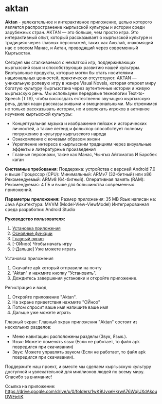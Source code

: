 # aktan

**Aktan** - увлекательное и интерактивное приложение, целью которого является распространение кыргызской культуры и истории среди зарубежных стран. AKTAN — это больше, чем просто игра. Это интерактивный опыт, который рассказывает о кыргызской культуре и традициях через главных персонажей, таких как Акылай, знакомящий нас с эпосом Манас, и Актан, проводящий через современный Кыргызстан.

Сегодня мы сталкиваемся с нехваткой игр, поддерживающих кыргызский язык и способствующих развитию нашей культуры. Виртуальные продукты, которые могли бы стать носителями национальных ценностей, практически отсутствуют. AKTAN — уникальную ролевую игру в жанре Visual Novels, которая откроет миру богатую культуру Кыргызстана через аутентичные истории и живую кыргызскую речь. Мы используем передовые технологии Text-to-Speech (TTS), чтобы воссоздать естественно звучащую кыргызскую речь, делая наши рассказы живыми и эмоциональными. Мы стремимся не только рассказывать истории, но и вовлекать игроков в активное изучение кыргызской культуры:

* Концептуальная музыка и изображение пейзаж и исторических личностей, а также легенд и фольклор способствует полному погружению в культуру кыргызского народа
* Ознакомление с кочевым образом жизни
* Укрепление интереса к кыргызским традициям через визуальные эффекты и литературные произведения
* Главные персонажи, такие как Манас, Чынгыз Айтоматов И Барсбек каган

**Системные требования:**
Поддержка: устройства с версией Android 7.0 и выше
Процессор (CPU): Минимальный: ARMv7 (32-битный) или x86
Рекомендуемый: ARMv8 (64-битный).
Оперативная память (RAM): Рекомендуемая: 4 ГБ и выше для большинства современных приложений.

**Параметры приложения:**
Размер приложения: 35 MB
Язык написан на: Java 
Архитектура: MVVM (Model-View-ViewModel) 
Интегрированная среда разработки: Android Studio 

**Руководство пользователя:**

1. [Установка приложения](#установка-приложения)
2. [Основные функции](#основные-функции)
3. [Главный экран](#главный-экран)
4. [-ОЙноо] Чтобы начать игру 
5. [-Дальше] Уже можете играть

Установка приложения

1. Скачайте apk который отправили на почту
2. "Aktan" и нажмите кнопку "Установить".
3. Дождитесь завершения установки и откройте приложение.

Регистрация и вход

1. Откройте приложение "Aktan".
2. На экране приветствия нажмите "ОЙноо"
3. Потом спросит ваше имя напишите ваше имя
4. Дальше уже можете играть 

Главный экран:
Главный экран приложения "Aktan" состоит из нескольких разделов:

- Меню навигации: расположены разделы (Звук, Язык.).
- Язык: Можете поменять язык (Если не работает, то файл apk повредился при скачивании)
- Звук: Можете управлять звуком (Если не работает, то файл apk повредился при скачивании).

Поддержите наш проект, и вместе мы сделаем кыргызскую культуру доступной и увлекательной для миллионов людей по всему миру.
Спасибо за внимание!

Ссылка на приложение: https://drive.google.com/drive/u/0/folders/1wK9UvxeHkrwA76WqiUXdAkouDWEjeliK
